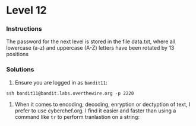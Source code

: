 # Level 12

### Instructions
The password for the next level is stored in the file data.txt, where all lowercase (a-z) and uppercase (A-Z) letters have been rotated by 13 positions

### Solutions
1. Ensure you are logged in as `bandit11`:
```
ssh bandit11@bandit.labs.overthewire.org -p 2220
```
1. When it comes to encoding, decoding, enryption or dectyption of text, I prefer to use cyberchef.org. I find it easier and faster than using a command like `tr` to perform tranlastion on a string: